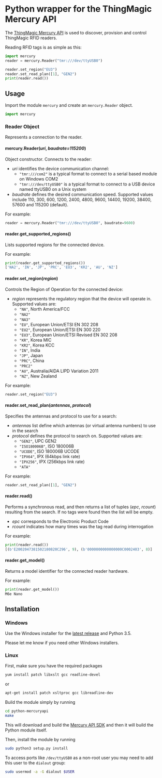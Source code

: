 # Python wrapper for the ThingMagic Mercury API

The [ThingMagic Mercury API](http://www.thingmagic.com/mercuryapi) is used to discover,
provision and control ThingMagic RFID readers.

Reading RFID tags is as simple as this:

```python
import mercury
reader = mercury.Reader("tmr:///dev/ttyUSB0")

reader.set_region("EU3")
reader.set_read_plan([1], "GEN2")
print(reader.read())
```

## Usage
Import the module `mercury` and create an `mercury.Reader` object.
```python
import mercury
```

### Reader Object
Represents a connection to the reader.

#### mercury.Reader(*uri*, *baudrate=115200*)
Object constructor. Connects to the reader:
 * *uri* identifies the device communication channel:
   * `"tmr:///com2"` is a typical format to connect to a serial based module on Windows COM2
   * `"tmr:///dev/ttyUSB0"` is a typical format to connect to a USB device named ttyUSB0 on a Unix system
 * *baudrate* defines the desired communication speed.
   Supported values include 110, 300, 600, 1200, 2400, 4800, 9600, 14400, 19200, 38400, 57600 and 115200 (default).

For example:
```python
reader = mercury.Reader("tmr:///dev/ttyUSB0", baudrate=9600)
```

#### reader.get_supported_regions()
Lists supported regions for the connected device.

For example:
```python
print(reader.get_supported_regions())
['NA2', 'IN', 'JP', 'PRC', 'EU3', 'KR2', 'AU', 'NZ']
```
#### reader.set_region(*region*)
Controls the Region of Operation for the connected device:
 * *region* represents the regulatory region that the device will operate in. Supported values are:
    * `"NA"`, North America/FCC
    * `"NA2"`
    * `"NA3"`
    * `"EU"`, European Union/ETSI EN 302 208
    * `"EU2"`, European Union/ETSI EN 300 220
    * `"EU3"`, European Union/ETSI Revised EN 302 208
    * `"KR"`, Korea MIC
    * `"KR2"`, Korea KCC
    * `"IN"`, India
    * `"JP"`, Japan
    * `"PRC"`, China
    * `"PRC2"`
    * `"AU"`, Australia/AIDA LIPD Variation 2011
    * `"NZ"`, New Zealand

For example:
```python
reader.set_region("EU3")
```
#### reader.set_read_plan(*antennas*, *protocol*)
Specifies the antennas and protocol to use for a search:
 * *antennas* list define which antennas (or virtual antenna numbers) to use in the search
 * *protocol* defines the protocol to search on. Supported values are:
   * `"GEN2"`, UPC GEN2
   * `"ISO180006B"`, ISO 180006B
   * `"UCODE"`, ISO 180006B UCODE
   * `"IPX64"`, IPX (64kbps link rate)
   * `"IPX256"`, IPX (256kbps link rate)
   * `"ATA"`

For example:
```python
reader.set_read_plan([1], "GEN2")
```
#### reader.read()
Performs a synchronous read, and then returns a list of tuples (*epc*, *rcount*) resulting from the search.
If no tags were found then the list will be empty.
 * *epc* corresponds to the Electronic Product Code
 * *rcount* indicates how many times was the tag read during interrogation

For example:
```python
print(reader.read())
[(b'E2002047381502180820C296', 9), (b'0000000000000000C0002403', 8)]
```
#### reader.get_model()
Returns a model identifier for the connected reader hardware.

For example:
```python
print(reader.get_model())
M6e Nano
```

## Installation

### Windows
Use the Windows installer for the [latest release](https://github.com/gotthardp/python-mercuryapi/releases) and Python 3.5.

Please let me know if you need other Windows installers.

### Linux
First, make sure you have the required packages
```bash
yum install patch libxslt gcc readline-devel
```
or
```bash
apt-get install patch xsltproc gcc libreadline-dev
```

Build the module simply by running
```bash
cd python-mercuryapi
make
```
This will download and build the [Mercury API SDK](http://www.thingmagic.com/index.php/manuals-firmware)
and then it will build the Python module itself.

Then, install the module by running
```bash
sudo python3 setup.py install
```

To access ports like `/dev/ttyUSB0` as a non-root user you may need to add this
user to the `dialout` group:
```bash
sudo usermod -a -G dialout $USER
```


